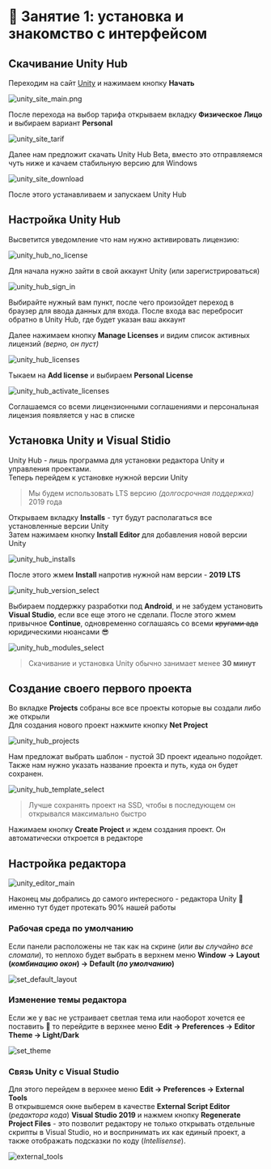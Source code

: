 # 🎯 Занятие 1: установка и знакомство с интерфейсом

## Скачивание Unity Hub

Переходим на сайт [Unity](https://unity.com/ru) и нажимаем кнопку **Начать**

![unity_site_main.png](/week1/unity_site_main.png)

После перехода на выбор тарифа открываем вкладку **Физическое Лицо** и выбираем вариант **Personal**

![unity_site_tarif](/week1/unity_site_tarif.png)

Далее нам предложит скачать Unity Hub Beta, вместо это отправляемся чуть ниже и качаем стабильную версию для Windows

![unity_site_download](/week1/unity_site_download.png)

После этого устанавливаем и запускаем Unity Hub

## Настройка Unity Hub

Высветится уведомление что нам нужно активировать лицензию:

![unity_hub_no_license](/week1/unity_hub_no_license.png)

Для начала нужно зайти в свой аккаунт Unity (или зарегистрироваться)

![unity_hub_sign_in](/week1/unity_hub_sign_in.png)

Выбирайте нужный вам пункт, после чего произойдет переход в браузер для ввода данных для входа. После входа вас перебросит обратно в Unity Hub, где будет указан ваш аккаунт

Далее нажимаем кнопку **Manage Licenses** и видим список активных лицензий _(верно, он пуст)_

![unity_hub_licenses](/week1/unity_hub_licenses.png)

Тыкаем на **Add license** и выбираем **Personal License**

![unity_hub_activate_licenses](/week1/unity_hub_activate_licenses.png)

Соглашаемся со всеми лицензионными соглашениями и персональная лицензия появляется у нас в списке

## Установка Unity и Visual Stidio

Unity Hub - лишь программа для установки редактора Unity и управления проектами.\
Теперь перейдем к установке нужной версии Unity

> Мы будем использовать LTS версию _(долгосрочная поддержка)_ 2019 года

Открываем вкладку **Installs** - тут будут располагаться все установленные версии Unity\
Затем нажимаем кнопку **Install Editor** для добавления новой версии Unity

![unity_hub_installs](/week1/unity_hub_installs.png)

После этого жмем **Install** напротив нужной нам версии - **2019 LTS**

![unity_hub_version_select](/week1/unity_hub_version_select.png)

Выбираем поддержку разработки под **Android**, и не забудем установить **Visual Studio**, если все еще этого не сделали. После этого жмем привычное **Continue**, одновременно соглашаясь со всеми ~~кругами ада~~ юридическими нюансами :sunglasses:

![unity_hub_modules_select](/week1/unity_hub_modules_select.png)

> Скачивание и установка Unity обычно занимает менее **30 минут**

## Создание своего первого проекта

Во вкладке **Projects** собраны все все проекты которые вы создали либо же открыли\
Для создания нового проект нажмите кнопку **Net Project**

![unity_hub_projects](/week1/unity_hub_projects.png)

Нам предложат выбрать шаблон - пустой 3D проект идеально подойдет.\
Также нам нужно указать название проекта и путь, куда он будет сохранен.

![unity_hub_template_select](/week1/unity_hub_template_select.png)

> Лучше сохранять проект на SSD, чтобы в последующем он открывался максимально быстро

Нажимаем кнопку **Create Project** и ждем создания проект. Он автоматически откроется в редакторе

## Настройка редактора

![unity_editor_main](/week1/unity_editor_main.png)

Наконец мы добрались до самого интересного - редактора Unity :tada: именно тут будет протекать 90% нашей работы

### Рабочая среда по умолчанию

Если панели расположены не так как на скрине (_или вы случайно все сломали_), то неплохо будет выбрать в верхнем меню **Window -> Layout (_комбинацию окон_) -> Default (_по умолчанию_)**

![set_default_layout](/week1/set_default_layout.png)

### Изменение темы редактора

Если же у вас не устраивает светлая тема или наоборот хочется ее поставить :grimacing: то перейдите в верхнее меню **Edit -> Preferences -> Editor Theme -> Light/Dark**

![set_theme](/week1/set_theme.png)

### Связь Unity c Visual Studio

Для этого перейдем в верхнее меню **Edit -> Preferences -> External Tools**\
В открывшемся окне выберем в качестве **External Script Editor** (_редактора кода_) **Visual Studio 2019** и нажмем кнопку **Regenerate Project Files** - это позволит редактору не только открывать отдельные скрипты в Visual Studio, но и воспринимать их как единый проект, а также отображать подсказки по коду (_Intellisense_).

![external_tools](/week1/external_tools.png)
